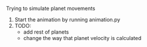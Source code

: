 Trying to simulate planet movements

1. Start the animation by running animation.py
2. TODO:
    - add rest of planets
    - change the way that planet velocity is calculated
